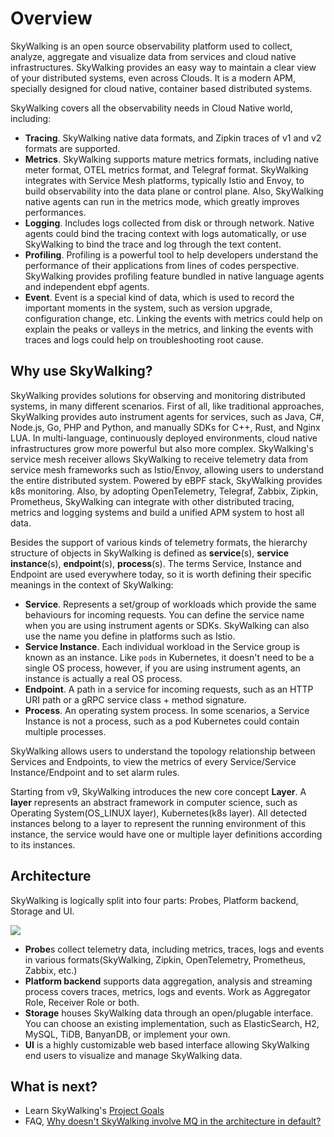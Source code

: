 # Overview
SkyWalking is an open source observability platform used to collect, analyze, aggregate and visualize data from services and cloud native
infrastructures. SkyWalking provides an easy way to maintain a clear view of your distributed systems, even across Clouds.
It is a modern APM, specially designed for cloud native, container based distributed systems.

SkyWalking covers all the observability needs in Cloud Native world, including:
- **Tracing**. SkyWalking native data formats, and Zipkin traces of v1 and v2 formats are supported.
- **Metrics**. SkyWalking supports mature metrics formats, including native meter format, OTEL metrics format, and Telegraf format.
  SkyWalking integrates with Service Mesh platforms, typically Istio and Envoy, to build observability into the data plane
  or control plane. Also, SkyWalking native agents can run in the metrics mode, which greatly improves performances.
- **Logging**. Includes logs collected from disk or through network. Native agents could bind the tracing context with logs automatically,
  or use SkyWalking to bind the trace and log through the text content.
- **Profiling**. Profiling is a powerful tool to help developers understand the performance of their applications from lines of codes perspective. 
  SkyWalking provides profiling feature bundled in native language agents and independent ebpf agents.
- **Event**. Event is a special kind of data, which is used to record the important moments in the system, such as version upgrade, configuration change, etc.
  Linking the events with metrics could help on explain the peaks or valleys in the metrics, and linking the events with traces and logs could help on troubleshooting root cause. 

## Why use SkyWalking?
SkyWalking provides solutions for observing and monitoring distributed systems, in many different scenarios. First of all,
like traditional approaches, SkyWalking provides auto instrument agents for services, such as Java, C#, Node.js, Go, PHP and Python,
and manually SDKs for C++, Rust, and Nginx LUA.
In multi-language, continuously deployed environments, cloud native infrastructures grow more powerful but also more complex. 
SkyWalking's service mesh receiver allows SkyWalking to receive telemetry data from service mesh frameworks
such as Istio/Envoy, allowing users to understand the entire distributed system. Powered by eBPF stack, SkyWalking provides
k8s monitoring. 
Also, by adopting OpenTelemetry, Telegraf, Zabbix, Zipkin, Prometheus, SkyWalking can integrate with other distributed tracing, metrics and logging systems
and build a unified APM system to host all data.

Besides the support of various kinds of telemetry formats, the hierarchy structure of objects in SkyWalking is defined as 
**service**(s), **service instance**(s), **endpoint**(s), **process**(s). The terms Service,
Instance and Endpoint are used everywhere today, so it is worth defining their specific meanings in the context of SkyWalking:

- **Service**. Represents a set/group of workloads which provide the same behaviours for incoming requests. You can define the service
  name when you are using instrument agents or SDKs. SkyWalking can also use the name you define in platforms such as Istio.
- **Service Instance**. Each individual workload in the Service group is known as an instance. Like `pods` in Kubernetes, it 
  doesn't need to be a single OS process, however, if you are using instrument agents, an instance is actually a real OS process.
- **Endpoint**. A path in a service for incoming requests, such as an HTTP URI path or a gRPC service class + method signature. 
- **Process**. An operating system process. In some scenarios, a Service Instance is
  not a process, such as a pod Kubernetes could contain multiple processes.

SkyWalking allows users to understand the topology relationship between Services and Endpoints, to view the metrics of every 
Service/Service Instance/Endpoint and to set alarm rules.

Starting from v9, SkyWalking introduces the new core concept **Layer**.
A **layer** represents an abstract framework in computer science, such as Operating System(OS_LINUX layer),
Kubernetes(k8s layer). All detected instances belong to a layer to represent the running environment of this instance, 
the service would have one or multiple layer definitions according to its instances.


## Architecture
SkyWalking is logically split into four parts: Probes, Platform backend, Storage and UI.

<img src="https://skywalking.apache.org/images/home/architecture_2160x720.png?t=20220617"/>

- **Probe**s collect telemetry data, including metrics, traces, logs and events in various formats(SkyWalking, Zipkin, OpenTelemetry, Prometheus, Zabbix, etc.)
- **Platform backend** supports data aggregation, analysis and streaming process covers traces, metrics, logs and events. Work as Aggregator Role, Receiver Role or both.
- **Storage** houses SkyWalking data through an open/plugable interface. You can choose an existing implementation, such as
  ElasticSearch, H2, MySQL, TiDB, BanyanDB, or implement your own. 
- **UI** is a highly customizable web based interface allowing SkyWalking end users to visualize and manage SkyWalking data.


## What is next?
- Learn SkyWalking's [Project Goals](project-goals.md)
- FAQ, [Why doesn't SkyWalking involve MQ in the architecture in default?](../FAQ/why_mq_not_involved.md)
